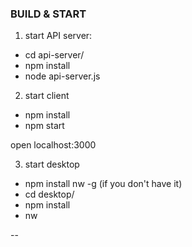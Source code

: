 ### BUILD & START

1) start API server:
+ cd api-server/
+ npm install
+ node api-server.js

2) start client
+ npm install
+ npm start

open localhost:3000

3) start desktop

+ npm install nw -g (if you don't have it)
+ cd desktop/
+ npm install
+ nw

--
